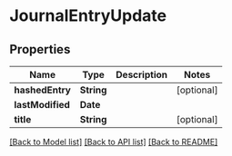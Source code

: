# JournalEntryUpdate

## Properties
Name | Type | Description | Notes
------------ | ------------- | ------------- | -------------
**hashedEntry** | **String** |  | [optional] 
**lastModified** | **Date** |  | 
**title** | **String** |  | [optional] 

[[Back to Model list]](../README.md#documentation-for-models) [[Back to API list]](../README.md#documentation-for-api-endpoints) [[Back to README]](../README.md)


